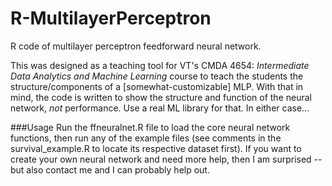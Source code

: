 # R-MultilayerPerceptron
R code of multilayer perceptron feedforward neural network.

This was designed as a teaching tool for VT's CMDA 4654: *Intermediate Data Analytics and Machine Learning* course to teach the students the structure/components of a [somewhat-customizable] MLP. With that in mind, the code is written to show the structure and function of the neural network, *not* performance. Use a real ML library for that. In either case...

###Usage
Run the ffneuralnet.R file to load the core neural network functions, then run any of the example files (see comments in the survival_example.R to locate its respective dataset first). If you want to create your own neural network and need more help, then I am surprised -- but also contact me and I can probably help out.
